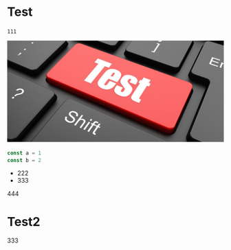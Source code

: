 # Test

`111`

![test#300*100](./test.jpeg)

```js
const a = 1
const b = 2
```

- 222
- 333

444

# Test2

333
